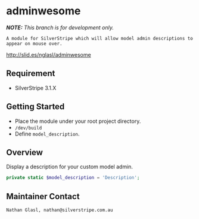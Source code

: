 # adminwesome

_**NOTE:** This branch is for development only._

	A module for SilverStripe which will allow model admin descriptions to appear on mouse over.

http://slid.es/nglasl/adminwesome

## Requirement

* SilverStripe 3.1.X

## Getting Started

* Place the module under your root project directory.
* `/dev/build`
* Define `model_description`.

## Overview

Display a description for your custom model admin.

```php
private static $model_description = 'Description';
```

## Maintainer Contact

	Nathan Glasl, nathan@silverstripe.com.au
